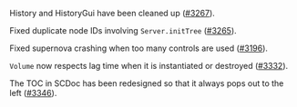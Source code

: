 History and HistoryGui have been cleaned up ([#3267](https://github.com/supercollider/supercollider/pull/3267)).

Fixed duplicate node IDs involving `Server.initTree` ([#3265](https://github.com/supercollider/supercollider/pull/3265)).

Fixed supernova crashing when too many controls are used ([#3196](https://github.com/supercollider/supercollider/issues/3196)).

`Volume` now respects lag time when it is instantiated or destroyed ([#3332](https://github.com/supercollider/supercollider/pull/3332)).

The TOC in SCDoc has been redesigned so that it always pops out to the left ([#3346](https://github.com/supercollider/supercollider/pull/3346)).